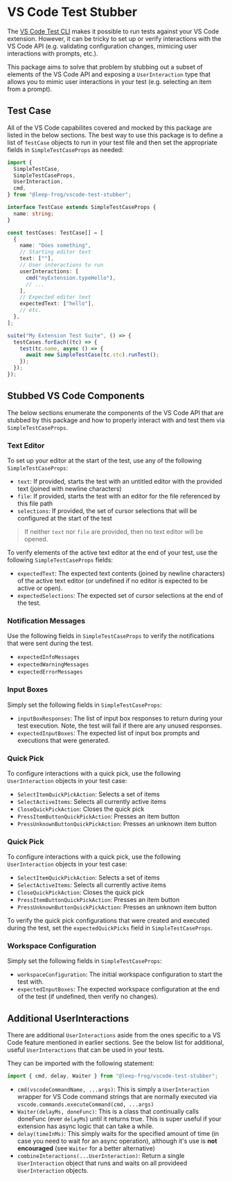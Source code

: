 # VS Code Test Stubber

The [VS Code Test CLI](https://github.com/microsoft/vscode-test-cli) makes it possible
to run tests against your VS Code extension. However, it can be tricky to set up
or verify interactions with the VS Code API (e.g. validating configuration changes,
mimicing user interactions with prompts, etc.).

This package aims to solve that problem by stubbing out a subset of elements
of the VS Code API and exposing a `UserInteraction` type that allows you to
mimic user interactions in your test (e.g. selecting an item from a prompt).

## Test Case

All of the VS Code capabilites covered and mocked by this package are listed in the below sections. The
best way to use this package is to define a list of `TestCase` objects to run in
your test file and then set the appropriate fields in `SimpleTestCaseProps` as needed:

```typescript
import {
  SimpleTestCase,
  SimpleTestCaseProps,
  UserInteraction,
  cmd,
} from "@leep-frog/vscode-test-stubber";

interface TestCase extends SimpleTestCaseProps {
  name: string;
}

const testCases: TestCase[] = [
  {
    name: "Does something",
    // Starting editor text
    text: [""],
    // User interactions to run
    userInteractions: [
      cmd("myExtension.typeHello"),
      // ...
    ],
    // Expected editor text
    expectedText: ["hello"],
    // etc.
  },
];

suite("My Extension Test Suite", () => {
  testCases.forEach((tc) => {
    test(tc.name, async () => {
      await new SimpleTestCase(tc.stc).runTest();
    });
  });
});
```

## Stubbed VS Code Components

The below sections enumerate the components of the VS Code API that are stubbed
by this package and how to properly interact with and test them via `SimpleTestCaseProps`.

### Text Editor

To set up your editor at the start of the test, use any of the following `SimpleTestCaseProps`:

- `text`: If provided, starts the test with an untitled editor with the provided text (joined with newline characters)
- `file`: If provided, starts the test with an editor for the file referenced by this file path
- `selections`: If provided, the set of cursor selections that will be configured at the start of the test

> If neither `text` nor `file` are provided, then no text editor will be opened.

To verify elements of the active text editor at the end of your test, use the following `SimpleTestCaseProps` fields:

- `expectedText`: The expected text contents (joined by newline characters) of the active text editor (or undefined if no editor is expected to be active or open).
- `expectedSelections`: The expected set of cursor selections at the end of the test.

### Notification Messages

Use the following fields in `SimpleTestCaseProps` to verify the notifications that
were sent during the test.

- `expectedInfoMessages`
- `expectedWarningMessages`
- `expectedErrorMessages`

### Input Boxes

Simply set the following fields in `SimpleTestCaseProps`:

- `inputBoxResponses`: The list of input box responses
  to return during your test execution. Note, the test will fail if there are any
  unused responses.
- `expectedInputBoxes`: The expected list of input box
  prompts and executions that were generated.

### Quick Pick

To configure interactions with a quick pick, use the following `UserInteraction`
objects in your test case:

- `SelectItemQuickPickAction`: Selects a set of items
- `SelectActiveItems`: Selects all currently active items
- `CloseQuickPickAction`: Closes the quick pick
- `PressItemButtonQuickPickAction`: Presses an item button
- `PressUnknownButtonQuickPickAction`: Presses an unknown item button

### Quick Pick

To configure interactions with a quick pick, use the following `UserInteraction`
objects in your test case:

- `SelectItemQuickPickAction`: Selects a set of items
- `SelectActiveItems`: Selects all currently active items
- `CloseQuickPickAction`: Closes the quick pick
- `PressItemButtonQuickPickAction`: Presses an item button
- `PressUnknownButtonQuickPickAction`: Presses an unknown item button

To verify the quick pick configurations that were created and executed during the
test, set the `expectedQuickPicks` field in `SimpleTestCaseProps`.

### Workspace Configuration

Simply set the following fields in `SimpleTestCaseProps`:

- `workspaceConfiguration`: The initial workspace configuration to start the test with.
- `expectedInputBoxes`: The expected workspace configuration at the end of the
  test (if undefined, then verify no changes).

## Additional UserInteractions

There are additional `UserInteractions` aside from the ones specific to a VS Code feature mentioned in earlier sections. See the below list for additional, useful `UserInteractions` that can be used in your tests.

They can be imported with the following statement:

```typescript
import { cmd, delay, Waiter } from "@leep-frog/vscode-test-stubber";
```

- `cmd(vscodeCommandName, ...args)`: This is simply a `UserInteraction` wrapper for VS Code command strings that
  are normally executed via `vscode.commands.executeCommand(cmd, ...args)`
- `Waiter(delayMs, doneFunc)`: This is a class that continually calls doneFunc (ever `delayMs`) until it returns true. This is super useful if your extension has async logic that can take a while.
- `delay(timeInMs)`: This simply waits for the specified amount of time (in case you need to wait for an async operation), although it's use is **not encouraged** (see `Waiter` for a better alternative)
- `combineInteractions(...UserInteraction)`: Return a single `UserInteraction` object that runs and waits on all provideed `UserInteraction` objects.

